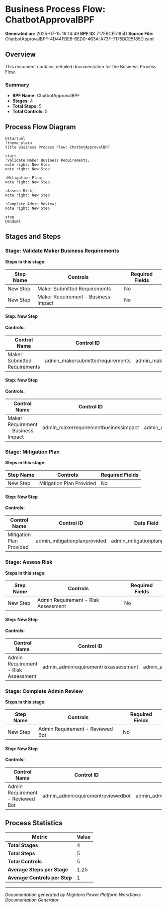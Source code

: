 ﻿# Business Process Flow: ChatbotApprovalBPF

**Generated on:** 2025-07-15 19:14:49
**BPF ID:** 7175BCE5185D
**Source File:** ChatbotApprovalBPF-4D44FBE6-6ED0-463A-A73F-7175BCE5185D.xaml

## Overview

This document contains detailed documentation for the Business Process Flow.

### Summary
- **BPF Name:** ChatbotApprovalBPF
- **Stages:** 4
- **Total Steps:** 5
- **Total Controls:** 5

## Process Flow Diagram

```plantuml
@startuml
!theme plain
title Business Process Flow: ChatbotApprovalBPF

start
:Validate Maker Business Requirements;
note right: New Step
note right: New Step

:Mitigation Plan;
note right: New Step

:Assess Risk;
note right: New Step

:Complete Admin Review;
note right: New Step

stop
@enduml
```

## Stages and Steps

### Stage: Validate Maker Business Requirements
**Steps in this stage:**

| Step Name | Controls | Required Fields |
|-----------|----------|-----------------|
| New Step | Maker Submitted Requirements | No |
| New Step | Maker Requirement - Business Impact | No |

#### Step: New Step

**Controls:**

| Control Name | Control ID | Data Field | System Control |
|--------------|------------|------------|----------------|
| Maker Submitted Requirements | admin_makersubmittedrequirements | admin_makersubmittedrequirements | No |

#### Step: New Step

**Controls:**

| Control Name | Control ID | Data Field | System Control |
|--------------|------------|------------|----------------|
| Maker Requirement - Business Impact | admin_makerrequirementbusinessimpact | admin_makerrequirementbusinessimpact | No |

### Stage: Mitigation Plan
**Steps in this stage:**

| Step Name | Controls | Required Fields |
|-----------|----------|-----------------|
| New Step | Mitigation Plan Provided | No |

#### Step: New Step

**Controls:**

| Control Name | Control ID | Data Field | System Control |
|--------------|------------|------------|----------------|
| Mitigation Plan Provided | admin_mitigationplanprovided | admin_mitigationplanprovided | No |

### Stage: Assess Risk
**Steps in this stage:**

| Step Name | Controls | Required Fields |
|-----------|----------|-----------------|
| New Step | Admin Requirement - Risk Assessment | No |

#### Step: New Step

**Controls:**

| Control Name | Control ID | Data Field | System Control |
|--------------|------------|------------|----------------|
| Admin Requirement - Risk Assessment | admin_adminrequirementriskassessment | admin_adminrequirementriskassessment | No |

### Stage: Complete Admin Review
**Steps in this stage:**

| Step Name | Controls | Required Fields |
|-----------|----------|-----------------|
| New Step | Admin Requirement - Reviewed Bot | No |

#### Step: New Step

**Controls:**

| Control Name | Control ID | Data Field | System Control |
|--------------|------------|------------|----------------|
| Admin Requirement - Reviewed Bot | admin_adminrequirementreviewedbot | admin_adminrequirementreviewedbot | No |

## Process Statistics

| Metric | Value |
|--------|-------|
| **Total Stages** | 4 |
| **Total Steps** | 5 |
| **Total Controls** | 5 |
| **Average Steps per Stage** | 1.25 |
| **Average Controls per Step** | 1 |

---
*Documentation generated by Mightora Power Platform Workflows Documentation Generator*
